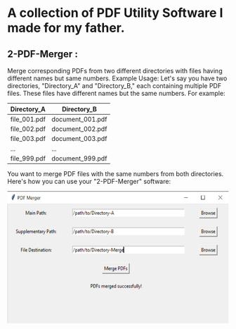 # A collection of PDF Utility Software I made for my father.

## 2-PDF-Merger :
Merge corresponding PDFs from two different directories with files having different names but same numbers.
Example Usage: Let's say you have two directories, "Directory_A" and "Directory_B," each containing multiple PDF files. These files have different names but the same numbers. For example:

| Directory_A      | Directory_B           |
|------------------|------------------------|
| file_001.pdf     | document_001.pdf      |
| file_002.pdf     | document_002.pdf      |
| file_003.pdf     | document_003.pdf      |
| ...              | ...                   |
| file_999.pdf     | document_999.pdf      |

You want to merge PDF files with the same numbers from both directories. Here's how you can use your "2-PDF-Merger" software:

<img src="image.png" alt="Alt text" width="600" height="300" />


